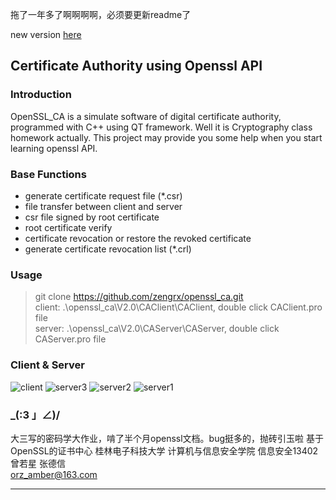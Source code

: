 拖了一年多了啊啊啊啊，必须要更新readme了

new version [here](http://git.oschina.net/rx_z/openssl_ca)

## Certificate Authority using Openssl API

### Introduction

OpenSSL_CA is a simulate software of digital certificate authority, programmed with C++ using QT framework. Well it is Cryptography class homework actually. This project may provide you some help when you start learning openssl API.

### Base Functions

 - generate certificate request file (*.csr)
 - file transfer between client and server
 - csr file signed by root certificate
 - root certificate verify
 - certificate revocation or restore the revoked certificate
 - generate certificate revocation list (*.crl)

### Usage
> git clone https://github.com/zengrx/openssl_ca.git    
client: .\openssl_ca\V2.0\CAClient\CAClient, double click CAClient.pro file    
server: .\openssl_ca\V2.0\CAServer\CAServer, double click CAServer.pro file   

### Client & Server
![client](https://github.com/zengrx/openssl_ca/blob/master/doc/pictures/client.png)
![server3](https://github.com/zengrx/openssl_ca/blob/master/doc/pictures/server3.png)
![server2](https://github.com/zengrx/openssl_ca/blob/master/doc/pictures/server2.png)
![server1](https://github.com/zengrx/openssl_ca/blob/master/doc/pictures/server1.png)

### _(:3 」∠)/
大三写的密码学大作业，啃了半个月openssl文档。bug挺多的，抛砖引玉啦
基于OpenSSL的证书中心 桂林电子科技大学 计算机与信息安全学院 信息安全13402 曾若星 张德信   
orz_amber@163.com

---------
